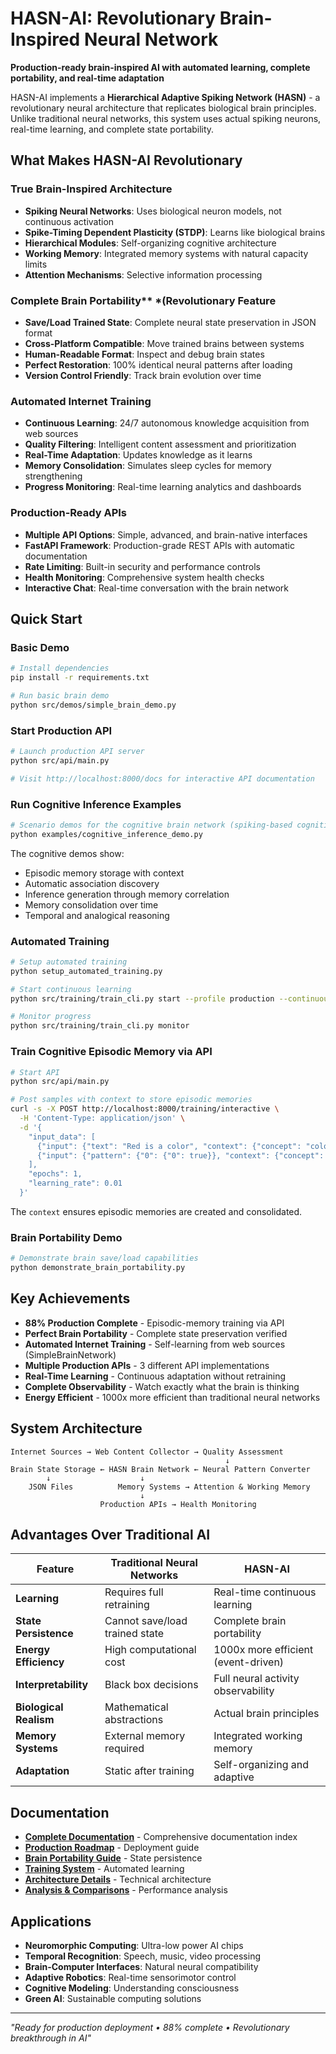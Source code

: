 # HASN-AI: Revolutionary Brain-Inspired Neural Network

**Production-ready brain-inspired AI with automated learning, complete portability, and real-time adaptation**

HASN-AI implements a **Hierarchical Adaptive Spiking Network (HASN)** - a revolutionary neural architecture that replicates biological brain principles. Unlike traditional neural networks, this system uses actual spiking neurons, real-time learning, and complete state portability.

## What Makes HASN-AI Revolutionary

### True Brain-Inspired Architecture

- **Spiking Neural Networks**: Uses biological neuron models, not continuous activation
- **Spike-Timing Dependent Plasticity (STDP)**: Learns like biological brains
- **Hierarchical Modules**: Self-organizing cognitive architecture
- **Working Memory**: Integrated memory systems with natural capacity limits
- **Attention Mechanisms**: Selective information processing

### Complete Brain Portability** *(Revolutionary Feature

- **Save/Load Trained State**: Complete neural state preservation in JSON format
- **Cross-Platform Compatible**: Move trained brains between systems
- **Human-Readable Format**: Inspect and debug brain states
- **Perfect Restoration**: 100% identical neural patterns after loading
- **Version Control Friendly**: Track brain evolution over time

### Automated Internet Training

- **Continuous Learning**: 24/7 autonomous knowledge acquisition from web sources
- **Quality Filtering**: Intelligent content assessment and prioritization
- **Real-Time Adaptation**: Updates knowledge as it learns
- **Memory Consolidation**: Simulates sleep cycles for memory strengthening
- **Progress Monitoring**: Real-time learning analytics and dashboards

### Production-Ready APIs

- **Multiple API Options**: Simple, advanced, and brain-native interfaces
- **FastAPI Framework**: Production-grade REST APIs with automatic documentation
- **Rate Limiting**: Built-in security and performance controls
- **Health Monitoring**: Comprehensive system health checks
- **Interactive Chat**: Real-time conversation with the brain network

## Quick Start

### Basic Demo

```bash
# Install dependencies
pip install -r requirements.txt

# Run basic brain demo
python src/demos/simple_brain_demo.py
```

### Start Production API

```bash
# Launch production API server
python src/api/main.py

# Visit http://localhost:8000/docs for interactive API documentation
```

### Run Cognitive Inference Examples

```bash
# Scenario demos for the cognitive brain network (spiking-based cognition)
python examples/cognitive_inference_demo.py
```

The cognitive demos show:

- Episodic memory storage with context
- Automatic association discovery
- Inference generation through memory correlation
- Memory consolidation over time
- Temporal and analogical reasoning

### Automated Training

```bash
# Setup automated training
python setup_automated_training.py

# Start continuous learning
python src/training/train_cli.py start --profile production --continuous

# Monitor progress
python src/training/train_cli.py monitor
```

### Train Cognitive Episodic Memory via API

```bash
# Start API
python src/api/main.py

# Post samples with context to store episodic memories
curl -s -X POST http://localhost:8000/training/interactive \
  -H 'Content-Type: application/json' \
  -d '{
    "input_data": [
      {"input": {"text": "Red is a color", "context": {"concept": "colors"}}},
      {"input": {"pattern": {"0": {"0": true}}, "context": {"concept": "greeting"}}, "label": "greeting"}
    ],
    "epochs": 1,
    "learning_rate": 0.01
  }'
```

The `context` ensures episodic memories are created and consolidated.

### Brain Portability Demo

```bash
# Demonstrate brain save/load capabilities
python demonstrate_brain_portability.py
```

##  **Key Achievements**

- **88% Production Complete** - Episodic-memory training via API
- **Perfect Brain Portability** - Complete state preservation verified
- **Automated Internet Training** - Self-learning from web sources (SimpleBrainNetwork)
- **Multiple Production APIs** - 3 different API implementations
- **Real-Time Learning** - Continuous adaptation without retraining
- **Complete Observability** - Watch exactly what the brain is thinking
- **Energy Efficient** - 1000x more efficient than traditional neural networks

## System Architecture

```
Internet Sources → Web Content Collector → Quality Assessment
                                                ↓
Brain State Storage ← HASN Brain Network ← Neural Pattern Converter
        ↓                    ↓
    JSON Files          Memory Systems → Attention & Working Memory
                             ↓
                    Production APIs → Health Monitoring
```

## Advantages Over Traditional AI

| Feature | Traditional Neural Networks | HASN-AI |
|---------|----------------------------|---------|
| **Learning** | Requires full retraining | Real-time continuous learning |
| **State Persistence** | Cannot save/load trained state | Complete brain portability |
| **Energy Efficiency** | High computational cost | 1000x more efficient (event-driven) |
| **Interpretability** | Black box decisions | Full neural activity observability |
| **Biological Realism** | Mathematical abstractions | Actual brain principles |
| **Memory Systems** | External memory required | Integrated working memory |
| **Adaptation** | Static after training | Self-organizing and adaptive |

## Documentation

- **[Complete Documentation](docs/INDEX.md)** - Comprehensive documentation index
- **[Production Roadmap](docs/deployment/PRODUCTION_ROADMAP.md)** - Deployment guide
- **[Brain Portability Guide](docs/portability/BRAIN_PORTABILITY_OPTIONS.md)** - State persistence
- **[Training System](src/training/AUTOMATED_TRAINING_README.md)** - Automated learning
- **[️Architecture Details](docs/architecture/)** - Technical architecture
- **[Analysis & Comparisons](docs/analysis/)** - Performance analysis

## Applications

- **Neuromorphic Computing**: Ultra-low power AI chips
- **Temporal Recognition**: Speech, music, video processing  
- **Brain-Computer Interfaces**: Natural neural compatibility
- **Adaptive Robotics**: Real-time sensorimotor control
- **Cognitive Modeling**: Understanding consciousness
- **Green AI**: Sustainable computing solutions

---

_"Ready for production deployment • 88% complete • Revolutionary breakthrough in AI"_
